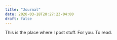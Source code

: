 ```yaml
---
title: "Journal"
date: 2020-03-18T20:27:23-04:00
draft: false
---
```

This is the place where I post stuff.  For you.  To read.
